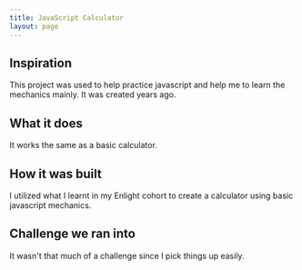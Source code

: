 ```yaml
---
title: JavaScript Calculator
layout: page
---
```


## Inspiration

This project was used to help practice javascript and help me to learn the mechanics mainly. It was created years ago.

## What it does

It works the same as a basic calculator.

## How it was built

I utilized what I learnt in my Enlight cohort to create a calculator using basic javascript mechanics.

## Challenge we ran into

It wasn't that much of a challenge since I pick things up easily.
